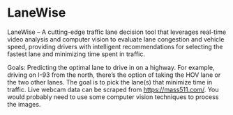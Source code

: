 # LaneWise
LaneWise – A cutting-edge traffic lane decision tool that leverages real-time video analysis and computer vision to evaluate lane congestion and vehicle speed, providing drivers with intelligent recommendations for selecting the fastest lane and minimizing time spent in traffic.

Goals:
Predicting the optimal lane to drive in on a highway. For example, driving on I-93 from the north, there’s the option of taking the HOV lane or the two other lanes. The goal is to pick the lane(s) that minimize time in traffic. Live webcam data can be scraped from https://mass511.com/. You would probably need to use some computer vision techniques to process the images.
